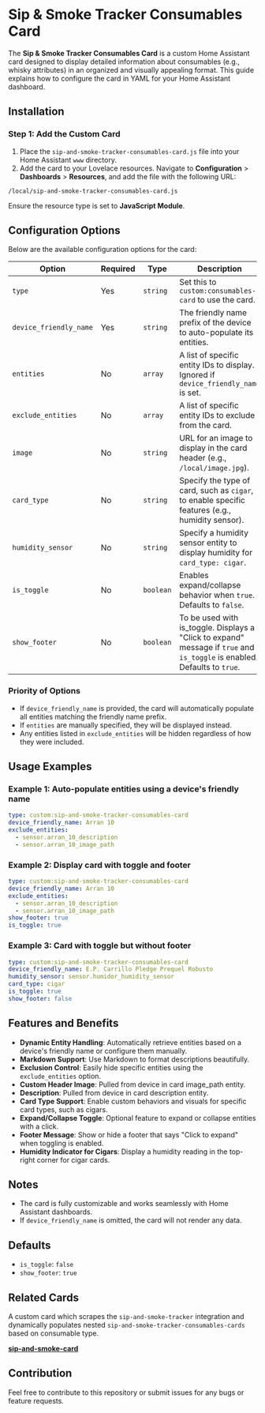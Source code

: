 # **Sip & Smoke Tracker Consumables Card**

The **Sip & Smoke Tracker Consumables Card** is a custom Home Assistant card designed to display detailed information about consumables (e.g., whisky attributes) in an organized and visually appealing format. This guide explains how to configure the card in YAML for your Home Assistant dashboard.


## Installation

### Step 1: Add the Custom Card
1. Place the `sip-and-smoke-tracker-consumables-card.js` file into your Home Assistant `www` directory.
2. Add the card to your Lovelace resources. Navigate to **Configuration** > **Dashboards** > **Resources**, and add the file with the following URL:

`/local/sip-and-smoke-tracker-consumables-card.js`

Ensure the resource type is set to **JavaScript Module**.

## **Configuration Options**

Below are the available configuration options for the card:

| **Option**              | **Required** | **Type**         | **Description**                                                                 |
|-------------------------|--------------|------------------|---------------------------------------------------------------------------------|
| `type`                 | Yes          | `string`         | Set this to `custom:consumables-card` to use the card.                          |
| `device_friendly_name` | Yes          | `string`         | The friendly name prefix of the device to auto-populate its entities.          |
| `entities`             | No           | `array`          | A list of specific entity IDs to display. Ignored if `device_friendly_name` is set. |
| `exclude_entities`     | No           | `array`          | A list of specific entity IDs to exclude from the card.                        |
| `image`                | No           | `string`         | URL for an image to display in the card header (e.g., `/local/image.jpg`).     |
| `card_type`            | No           | `string`         | Specify the type of card, such as `cigar`, to enable specific features (e.g., humidity sensor). |
| `humidity_sensor`      | No           | `string`         | Specify a humidity sensor entity to display humidity for `card_type: cigar`.   |
| `is_toggle`            | No           | `boolean`        | Enables expand/collapse behavior when `true`. Defaults to `false`.             |
| `show_footer`          | No           | `boolean`        | To be used with is_toggle. Displays a "Click to expand" message if `true` and `is_toggle` is enabled. Defaults to `true`.

### **Priority of Options**

- If `device_friendly_name` is provided, the card will automatically populate all entities matching the friendly name prefix.
- If `entities` are manually specified, they will be displayed instead.
- Any entities listed in `exclude_entities` will be hidden regardless of how they were included.

## **Usage Examples**

### **Example 1: Auto-populate entities using a device's friendly name**
```yaml
type: custom:sip-and-smoke-tracker-consumables-card
device_friendly_name: Arran 10
exclude_entities:
  - sensor.arran_10_description
  - sensor.arran_10_image_path
```

### **Example 2: Display card with toggle and footer**
```yaml
type: custom:sip-and-smoke-tracker-consumables-card
device_friendly_name: Arran 10
exclude_entities:
  - sensor.arran_10_description
  - sensor.arran_10_image_path
show_footer: true
is_toggle: true
```

### **Example 3: Card with toggle but without footer**
```yaml
type: custom:sip-and-smoke-tracker-consumables-card
device_friendly_name: E.P. Carrillo Pledge Prequel Robusto
humidity_sensor: sensor.humidor_humidity_sensor
card_type: cigar
is_toggle: true
show_footer: false
```

## **Features and Benefits**

- **Dynamic Entity Handling**: Automatically retrieve entities based on a device's friendly name or configure them manually.
- **Markdown Support**: Use Markdown to format descriptions beautifully.
- **Exclusion Control**: Easily hide specific entities using the `exclude_entities` option.
- **Custom Header Image**: Pulled from device in card image_path entity.
- **Description**: Pulled from device in card description entity.
- **Card Type Support**: Enable custom behaviors and visuals for specific card types, such as cigars.
- **Expand/Collapse Toggle**: Optional feature to expand or collapse entities with a click.
- **Footer Message**: Show or hide a footer that says "Click to expand" when toggling is enabled.
- **Humidity Indicator for Cigars**: Display a humidity reading in the top-right corner for cigar cards.

## **Notes**

- The card is fully customizable and works seamlessly with Home Assistant dashboards.
- If `device_friendly_name` is omitted, the card will not render any data.

## **Defaults**
- `is_toggle`: `false`
- `show_footer`: `true`

## **Related Cards**
A custom card which scrapes the `sip-and-smoke-tracker` integration and dynamically populates nested `sip-and-smoke-tracker-consumables-cards` based on consumable type.

**[sip-and-smoke-card](https://gitea-rpiprd.zcznet.uk/gitchadmin/sip-and-smoke-card)**

## **Contribution**

Feel free to contribute to this repository or submit issues for any bugs or feature requests.


